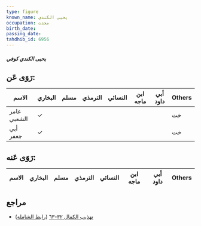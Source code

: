 ```yaml
---
type: figure
known_name: يحيى الكندي
occupation: محدث
birth_date:
passing_date:
tahdhib_id: 6956
---
```

##### يحيى الكندي كوفي

## رَوَى عَن:
| الاسم       | البخاري | مسلم | الترمذي | النسائي | ابن ماجه | أبي داود | Others |
| ----------- | ------- | ---- | ------- | ------- | -------- | -------- | ------ |
| عامر الشعبي | ✓       |      |         |         |          |          | خت     |
| أبي جعفر    | ✓       |      |         |         |          |          | خت     |
## رَوَى عَنه:
| الاسم | البخاري | مسلم | الترمذي | النسائي | ابن ماجه | أبي داود | Others |
| ----- | ------- | ---- | ------- | ------- | -------- | -------- | ------ |
## مراجع
- [تهذيب الكمال ٣٢-٦٣](obsidian://open?vault=Tahdhib-al-Kamal&file=Figures/٦٩٥٦-يحيى%20الكندي%20كوفي) ([رابط الشاملة](https://shamela.ws/book/3722/17177))
